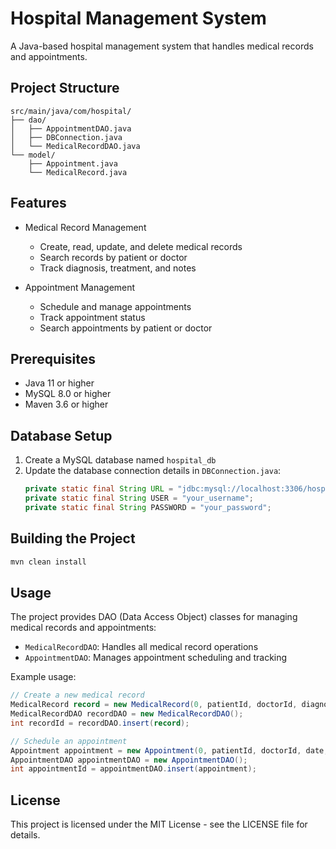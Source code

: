 # Hospital Management System

A Java-based hospital management system that handles medical records and appointments.

## Project Structure

```
src/main/java/com/hospital/
├── dao/
│   ├── AppointmentDAO.java
│   ├── DBConnection.java
│   └── MedicalRecordDAO.java
└── model/
    ├── Appointment.java
    └── MedicalRecord.java
```

## Features

- Medical Record Management
  - Create, read, update, and delete medical records
  - Search records by patient or doctor
  - Track diagnosis, treatment, and notes

- Appointment Management
  - Schedule and manage appointments
  - Track appointment status
  - Search appointments by patient or doctor

## Prerequisites

- Java 11 or higher
- MySQL 8.0 or higher
- Maven 3.6 or higher

## Database Setup

1. Create a MySQL database named `hospital_db`
2. Update the database connection details in `DBConnection.java`:
   ```java
   private static final String URL = "jdbc:mysql://localhost:3306/hospital_db";
   private static final String USER = "your_username";
   private static final String PASSWORD = "your_password";
   ```

## Building the Project

```bash
mvn clean install
```

## Usage

The project provides DAO (Data Access Object) classes for managing medical records and appointments:

- `MedicalRecordDAO`: Handles all medical record operations
- `AppointmentDAO`: Manages appointment scheduling and tracking

Example usage:

```java
// Create a new medical record
MedicalRecord record = new MedicalRecord(0, patientId, doctorId, diagnosis, treatment, notes, date);
MedicalRecordDAO recordDAO = new MedicalRecordDAO();
int recordId = recordDAO.insert(record);

// Schedule an appointment
Appointment appointment = new Appointment(0, patientId, doctorId, date, time, reason, "Scheduled");
AppointmentDAO appointmentDAO = new AppointmentDAO();
int appointmentId = appointmentDAO.insert(appointment);
```

## License

This project is licensed under the MIT License - see the LICENSE file for details. 